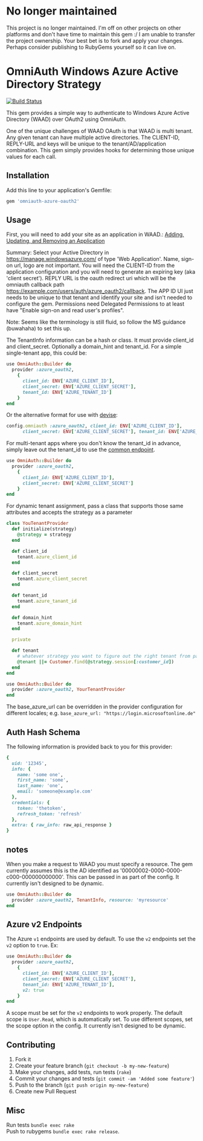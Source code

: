 # No longer maintained
This project is no longer maintained. I'm off on other projects on other platforms and don't have time to maintain this gem :/ I am unable to transfer the project ownership. Your best bet is to fork and apply your changes. Perhaps consider publishing to RubyGems yourself so it can live on. 

# OmniAuth Windows Azure Active Directory Strategy
[![Build Status](https://travis-ci.org/KonaTeam/omniauth-azure-oauth2.svg?branch=master)](https://travis-ci.org/KonaTeam/omniauth-azure-oauth2)

This gem provides a simple way to authenticate to Windows Azure Active Directory (WAAD) over OAuth2 using OmniAuth.

One of the unique challenges of WAAD OAuth is that WAAD is multi tenant. Any given tenant can have multiple active
directories. The CLIENT-ID, REPLY-URL and keys will be unique to the tenant/AD/application combination. This gem simply
provides hooks for determining those unique values for each call.

## Installation

Add this line to your application's Gemfile:

```ruby
gem 'omniauth-azure-oauth2'
```

## Usage

First, you will need to add your site as an application in WAAD.:
[Adding, Updating, and Removing an Application](http://msdn.microsoft.com/en-us/library/azure/dn132599.aspx)

Summary:
Select your Active Directory in https://manage.windowsazure.com/<tenantid> of type 'Web Application'. Name, sign-on url,
logo are not important.  You will need the CLIENT-ID from the application configuration and you will need to generate
an expiring key (aka 'client secret').  REPLY URL is the oauth redirect uri which will be the omniauth callback path
https://example.com/users/auth/azure_oauth2/callback. The APP ID UI just needs to be unique to that tenant and identify
your site and isn't needed to configure the gem.
Permissions need Delegated Permissions to at least have "Enable sign-on and read user's profiles".

Note: Seems like the terminology is still fluid, so follow the MS guidance (buwahaha) to set this up.

The TenantInfo information can be a hash or class. It must provide client_id and client_secret.
Optionally a domain_hint and tenant_id. For a simple single-tenant app, this could be:

```ruby
use OmniAuth::Builder do
  provider :azure_oauth2,
    {
      client_id: ENV['AZURE_CLIENT_ID'],
      client_secret: ENV['AZURE_CLIENT_SECRET'],
      tenant_id: ENV['AZURE_TENANT_ID']
    }
end
```

Or the alternative format for use with [devise](https://github.com/plataformatec/devise):

```ruby
config.omniauth :azure_oauth2, client_id: ENV['AZURE_CLIENT_ID'],
      client_secret: ENV['AZURE_CLIENT_SECRET'], tenant_id: ENV['AZURE_TENANT_ID']
```

For multi-tenant apps where you don't know the tenant_id in advance, simply leave out the tenant_id to use the 
[common endpoint](http://msdn.microsoft.com/en-us/library/azure/dn645542.aspx).

```ruby
use OmniAuth::Builder do
  provider :azure_oauth2,
    {
      client_id: ENV['AZURE_CLIENT_ID'],
      client_secret: ENV['AZURE_CLIENT_SECRET']
    }
end
```

For dynamic tenant assignment, pass a class that supports those same attributes and accepts the strategy as a parameter

```ruby
class YouTenantProvider
  def initialize(strategy)
    @strategy = strategy
  end

  def client_id
    tenant.azure_client_id
  end

  def client_secret
    tenant.azure_client_secret
  end

  def tenant_id
    tenant.azure_tanant_id
  end

  def domain_hint
    tenant.azure_domain_hint
  end

  private

  def tenant
    # whatever strategy you want to figure out the right tenant from params/session
    @tenant ||= Customer.find(@strategy.session[:customer_id])
  end
end

use OmniAuth::Builder do
  provider :azure_oauth2, YourTenantProvider
end
```

The base_azure_url can be overridden in the provider configuration for different locales; e.g. `base_azure_url: "https://login.microsoftonline.de"`


## Auth Hash Schema

The following information is provided back to you for this provider:

```ruby
{
  uid: '12345',
  info: {
    name: 'some one',
    first_name: 'some',
    last_name: 'one',
    email: 'someone@example.com'
  },
  credentials: {
    token: 'thetoken',
    refresh_token: 'refresh'
  },
  extra: { raw_info: raw_api_response }
}
```
## notes

When you make a request to WAAD you must specify a resource. The gem currently assumes this is the AD identified as '00000002-0000-0000-c000-000000000000'.
This can be passed in as part of the config. It currently isn't designed to be dynamic.

```ruby
use OmniAuth::Builder do
  provider :azure_oauth2, TenantInfo, resource: 'myresource'
end
```

## Azure v2 Endpoints

The Azure `v1` endpoints are used by default. To use the `v2` endpoints set the `v2` option to `true`. Ex:

```ruby
use OmniAuth::Builder do
  provider :azure_oauth2,
    {
      client_id: ENV['AZURE_CLIENT_ID'],
      client_secret: ENV['AZURE_CLIENT_SECRET'],
      tenant_id: ENV['AZURE_TENANT_ID'],
      v2: true
    }
end
```

A scope must be set for the `v2` endpoints to work properly. The default scope is `User.Read`, which is automatically set.
To use different scopes, set the scope option in the config. It currently isn't designed to be dynamic.

## Contributing

1. Fork it
2. Create your feature branch (`git checkout -b my-new-feature`)
3. Make your changes, add tests, run tests (`rake`)
4. Commit your changes and tests  (`git commit -am 'Added some feature'`)
5. Push to the branch (`git push origin my-new-feature`)
6. Create new Pull Request


## Misc
Run tests `bundle exec rake`  
Push to rubygems `bundle exec rake release`.
 
